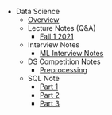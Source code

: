 - Data Science
  - [Overview](basics/overview.md)
  - Lecture Notes (Q&A)
    - [Fall 1 2021](notes/questions.md)
  - Interview Notes
    - [ML Interview Notes](notes/MLnotes.md)
  - DS Competition Notes
    - [Preprocessing](notes/competition.md)
  - SQL Note
    - [Part 1](notes/SQLnotes.md)
    - [Part 2](notes/SQLnotes2.md)
    - [Part 3](notes/SQLnotes3.md)
